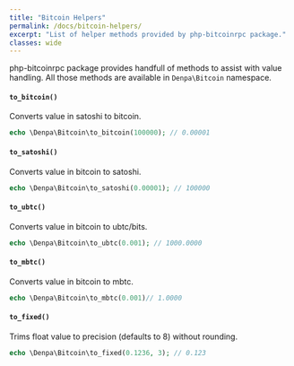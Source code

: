 ```yaml
---
title: "Bitcoin Helpers"
permalink: /docs/bitcoin-helpers/
excerpt: "List of helper methods provided by php-bitcoinrpc package."
classes: wide
---
```

php-bitcoinrpc package provides handfull of methods to assist with value handling.
All those methods are available in `Denpa\Bitcoin` namespace.

#### `to_bitcoin()`

Converts value in satoshi to bitcoin.
```php
echo \Denpa\Bitcoin\to_bitcoin(100000); // 0.00001
```

#### `to_satoshi()`

Converts value in bitcoin to satoshi.
```php
echo \Denpa\Bitcoin\to_satoshi(0.00001); // 100000
```

#### `to_ubtc()`
Converts value in bitcoin to ubtc/bits.
```php
echo \Denpa\Bitcoin\to_ubtc(0.001); // 1000.0000
```

#### `to_mbtc()`
Converts value in bitcoin to mbtc.
```php
echo \Denpa\Bitcoin\to_mbtc(0.001)// 1.0000
```

#### `to_fixed()`

Trims float value to precision (defaults to 8) without rounding.
```php
echo \Denpa\Bitcoin\to_fixed(0.1236, 3); // 0.123
```
